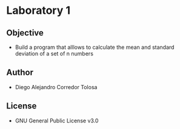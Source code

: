 # Laboratory 1

## Objective 
- Build a program that alllows to calculate the mean and standard deviation of a set of n numbers 

## Author 
- Diego Alejandro Corredor Tolosa 

## License 
- GNU General Public License v3.0
